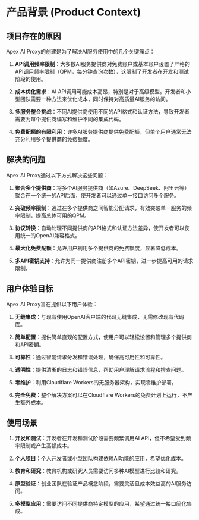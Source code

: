 # 产品背景 (Product Context)

## 项目存在的原因

Apex AI Proxy的创建是为了解决AI服务使用中的几个关键痛点：

1. **API调用频率限制**：大多数AI服务提供商对免费账户或基本账户设置了严格的API调用频率限制（QPM，每分钟查询次数），这限制了开发者在开发和测试阶段的使用。

2. **成本优化需求**：AI API调用可能成本高昂，特别是对于高级模型。开发者和小型团队需要一种方法来优化成本，同时保持对高质量AI服务的访问。

3. **多服务整合挑战**：不同AI提供商使用不同的API格式和认证方法，导致开发者需要为每个提供商编写和维护不同的集成代码。

4. **免费配额的有限利用**：许多AI服务提供商提供免费配额，但单个用户通常无法充分利用多个提供商的免费额度。

## 解决的问题

Apex AI Proxy通过以下方式解决这些问题：

1. **聚合多个提供商**：将多个AI服务提供商（如Azure、DeepSeek、阿里云等）聚合在一个统一的API后面，使开发者可以通过单一接口访问多个服务。

2. **突破频率限制**：通过在多个提供商之间智能分配请求，有效突破单一服务的频率限制，提高总体可用的QPM。

3. **协议转换**：自动处理不同提供商的API格式和认证方法差异，使开发者可以使用统一的OpenAI兼容格式。

4. **最大化免费配额**：允许用户利用多个提供商的免费额度，显著降低成本。

5. **多API密钥支持**：允许为同一提供商注册多个API密钥，进一步提高可用的请求限制。

## 用户体验目标

Apex AI Proxy旨在提供以下用户体验：

1. **无缝集成**：与现有使用OpenAI客户端的代码无缝集成，无需修改现有代码库。

2. **简单配置**：提供简单直观的配置方式，使用户可以轻松设置和管理多个提供商和API密钥。

3. **可靠性**：通过智能请求分发和错误处理，确保高可用性和可靠性。

4. **透明性**：提供清晰的日志和错误信息，帮助用户理解请求流程和排查问题。

5. **零维护**：利用Cloudflare Workers的无服务器架构，实现零维护部署。

6. **完全免费**：整个解决方案可以在Cloudflare Workers的免费计划上运行，不产生额外成本。

## 使用场景

1. **开发和测试**：开发者在开发和测试阶段需要频繁调用AI API，但不希望受到频率限制或产生高额成本。

2. **个人项目**：个人开发者或小型团队构建依赖AI功能的应用，希望优化成本。

3. **教育和研究**：教育机构或研究人员需要访问多种AI模型进行比较和研究。

4. **原型验证**：创业团队在验证产品概念阶段，需要灵活且成本效益高的AI服务访问。

5. **多模型应用**：需要访问不同提供商特定模型的应用，希望通过统一接口简化集成。
